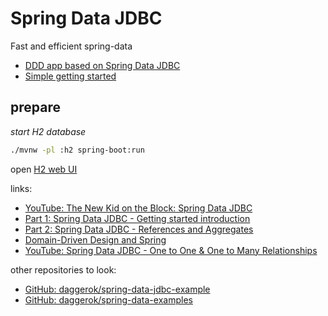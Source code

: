 # Spring Data JDBC
Fast and efficient spring-data

- [DDD app based on Spring Data JDBC](./ddd/)
- [Simple getting started](./simple/)

## prepare

_start H2 database_

```bash
./mvnw -pl :h2 spring-boot:run
```

open [H2 web UI](http://127.0.0.1:8080/h2-console/)

links:

* [YouTube: The New Kid on the Block: Spring Data JDBC](https://www.youtube.com/watch?v=AnIouYdwxo0)
* [Part 1: Spring Data JDBC - Getting started introduction](https://spring.io/blog/2018/09/17/introducing-spring-data-jdbc)
* [Part 2: Spring Data JDBC - References and Aggregates](https://spring.io/blog/2018/09/24/spring-data-jdbc-references-and-aggregates)
* [Domain-Driven Design and Spring](http://static.olivergierke.de/lectures/ddd-and-spring/)
* [YouTube: Spring Data JDBC - One to One & One to Many Relationships](https://www.youtube.com/watch?v=ccxBXDAPdmo)

other repositories to look:

- [GitHub: daggerok/spring-data-jdbc-example](https://github.com/daggerok/spring-data-jdbc-example)
- [GitHub: daggerok/spring-data-examples](https://github.com/daggerok/spring-data-examples)
